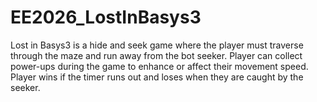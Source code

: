 # EE2026_LostInBasys3
Lost in Basys3 is a hide and seek game where the player must traverse through the maze and run away from the bot seeker. Player can collect power-ups during the game to enhance or affect their movement speed. Player wins if the timer runs out and loses when they are caught by the seeker.

